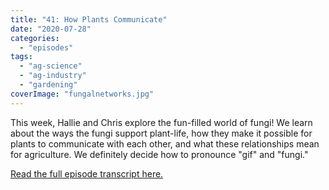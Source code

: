 ```yaml
---
title: "41: How Plants Communicate"
date: "2020-07-28"
categories: 
  - "episodes"
tags: 
  - "ag-science"
  - "ag-industry"
  - "gardening"
coverImage: "fungalnetworks.jpg"
---
```


This week, Hallie and Chris explore the fun-filled world of fungi! We learn about the ways the fungi support plant-life, how they make it possible for plants to communicate with each other, and what these relationships mean for agriculture. We definitely decide how to pronounce "gif" and "fungi."

[Read the full episode transcript here.](https://www.onetogrowonpod.com/41-how-plants-communicate-transcript/)
